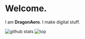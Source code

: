 # Welcome.

I am **DragonAero**. I make digital stuff.

![github stats](https://github-readme-stats.vercel.app/api?username=GoTest334&count_private=true&show_icons=true&theme=nightowl)
![top](https://github-readme-stats.vercel.app/api/top-langs/?username=GoTest334&theme=nightowl)
